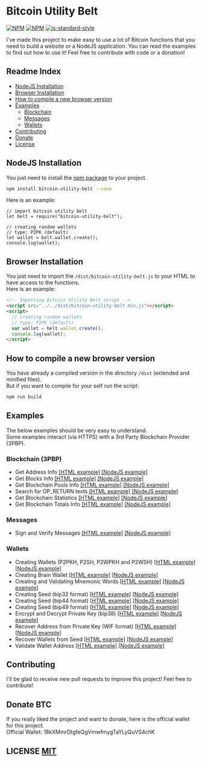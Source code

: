 # Bitcoin Utility Belt
[![NPM](https://img.shields.io/npm/v/bitcoin-utility-belt.svg?style=flat-square)](https://www.npmjs.com/package/bitcoin-utility-belt)
[![NPM](https://img.shields.io/david/MiguelMedeiros/bitcoin-utility-belt.svg?style=flat-square)](https://david-dm.org/MiguelMedeiros/bitcoin-utility-belt#info=dependencies)
[![js-standard-style](https://img.shields.io/badge/code%20style-standard-brightgreen.svg?style=flat-square)](https://github.com/MiguelMedeiros/bitcoin-utility-belt)

I've made this project to make easy to use a lot of Bitcoin functions that you need to build a website or a NodeJS application. You can read the examples to find out how to use it! Feel free to contribute with code or a donation!

## Readme Index
  * [NodeJS Installation](#nodejs-installation)
  * [Browser Installation](#browser-installation)
  * [How to compile a new browser version](#how-to-compile-a-new-browser-version)
  * [Examples](#examples)
    * [Blockchain](#blockchain-3pbp)
    * [Messages](#messages)
    * [Wallets](#wallets)
  * [Contributing](#contributing)
  * [Donate](#donate-btc)
  * [License](#license-mit)

## NodeJS Installation
You just need to install the [npm package](https://www.npmjs.com/package/bitcoin-utility-belt) to your project.
``` bash
npm install bitcoin-utility-belt --save
```

Here is an example: 
``` node
// import bitcoin utility belt
let belt = require("bitcoin-utility-belt");

// creating random wallets
// type: P2PK (default)
let wallet = belt.wallet.create();
console.log(wallet);
```

## Browser Installation
You just need to import the `/dist/bitcoin-utility-belt.js` to your HTML to have access to the functions.  
Here is an example:
``` html
<!-- Importing Bitcoin Utility Belt script -->
<script src="../../dist/bitcoin-utility-belt.min.js"></script>
<script>
  // creating random wallets
  // type: P2PK (default)
  var wallet = belt.wallet.create();
  console.log(wallet);
</script>
```

## How to compile a new browser version
You have already a compiled version in the directory `/dist` (extended and minified files).  
But if you want to compile for your self run the script:
``` bash
npm run build
```

## Examples
The below examples should be very easy to understand.  
Some examples interact (via HTTPS) with a 3rd Party Blockchain Provider (3PBP).

### Blockchain (3PBP)
- Get Address Info [[HTML example]](https://github.com/MiguelMedeiros/bitcoin-utility-belt/blob/master/examples/html/blockchain-address-info.html) [[NodeJS example]](https://github.com/MiguelMedeiros/bitcoin-utility-belt/blob/master/examples/nodejs/blockchain-address-info.js)
- Get Blocks Info [[HTML example]](https://github.com/MiguelMedeiros/bitcoin-utility-belt/blob/master/examples/html/blockchain-blocks-info.html) [[NodeJS example]](https://github.com/MiguelMedeiros/bitcoin-utility-belt/blob/master/examples/nodejs/blockchain-blocks-info.js)
- Get Blockchain Pools Info [[HTML example]](https://github.com/MiguelMedeiros/bitcoin-utility-belt/blob/master/examples/html/blockchain-pools-info.html) [[NodeJS example]](https://github.com/MiguelMedeiros/bitcoin-utility-belt/blob/master/examples/nodejs/blockchain-pools-info.js)
- Search for OP_RETURN texts [[HTML example]](https://github.com/MiguelMedeiros/bitcoin-utility-belt/blob/master/examples/html/blockchain-search-op_return.html) [[NodeJS example]](https://github.com/MiguelMedeiros/bitcoin-utility-belt/blob/master/examples/nodejs/blockchain-search-op_return.js)
- Get Blockchain Statistics [[HTML example]](https://github.com/MiguelMedeiros/bitcoin-utility-belt/blob/master/examples/html/blockchain-statistics.html) [[NodeJS example]](https://github.com/MiguelMedeiros/bitcoin-utility-belt/blob/master/examples/nodejs/blockchain-statistics.js)
- Get Blockchain Totals Info [[HTML example]](https://github.com/MiguelMedeiros/bitcoin-utility-belt/blob/master/examples/html/blockchain-totals-info.html) [[NodeJS example]](https://github.com/MiguelMedeiros/bitcoin-utility-belt/blob/master/examples/nodejs/blockchain-totals-info.js)

### Messages
- Sign and Verify Messages [[HTML example]](https://github.com/MiguelMedeiros/bitcoin-utility-belt/blob/master/examples/html/message-sign-verify.html) [[NodeJS example]](https://github.com/MiguelMedeiros/bitcoin-utility-belt/blob/master/examples/nodejs/message-sign-verify.js)

### Wallets
- Creating Wallets (P2PKH, P2SH, P2WPKH and P2WSH) [[HTML example]](https://github.com/MiguelMedeiros/bitcoin-utility-belt/blob/master/examples/html/wallet-create.html) [[NodeJS example]](https://github.com/MiguelMedeiros/bitcoin-utility-belt/blob/master/examples/nodejs/wallet-create.js)
- Creating Brain Wallet [[HTML example]](https://github.com/MiguelMedeiros/bitcoin-utility-belt/blob/master/examples/html/wallet-brainwallet.html) [[NodeJS example]](https://github.com/MiguelMedeiros/bitcoin-utility-belt/blob/master/examples/nodejs/wallet-brainwallet.js)
- Creating and Validating Mnemonic Words [[HTML example]](https://github.com/MiguelMedeiros/bitcoin-utility-belt/blob/master/examples/html/wallet-mnemonic-words.html) [[NodeJS example]](https://github.com/MiguelMedeiros/bitcoin-utility-belt/blob/master/examples/nodejs/wallet-mnemonic-words.js)
- Creating Seed (bip32 format) [[HTML example]](https://github.com/MiguelMedeiros/bitcoin-utility-belt/blob/master/examples/html/wallet-create-seed-bip32.html) [[NodeJS example]](https://github.com/MiguelMedeiros/bitcoin-utility-belt/blob/master/examples/nodejs/wallet-create-seed-bip32.js)
- Creating Seed (bip44 format) [[HTML example]](https://github.com/MiguelMedeiros/bitcoin-utility-belt/blob/master/examples/html/wallet-create-seed-bip44.html) [[NodeJS example]](https://github.com/MiguelMedeiros/bitcoin-utility-belt/blob/master/examples/nodejs/wallet-create-seed-bip44.js)
- Creating Seed (bip49 format) [[HTML example]](https://github.com/MiguelMedeiros/bitcoin-utility-belt/blob/master/examples/html/wallet-create-seed-bip49.html) [[NodeJS example]](https://github.com/MiguelMedeiros/bitcoin-utility-belt/blob/master/examples/nodejs/wallet-create-seed-bip49.js)
- Encrypt and Decrypt Private Key (bip38) [[HTML example]](https://github.com/MiguelMedeiros/bitcoin-utility-belt/blob/master/examples/html/wallet-encrypt-decrypt.html) [[NodeJS example]](https://github.com/MiguelMedeiros/bitcoin-utility-belt/blob/master/examples/nodejs/wallet-encrypt-decrypt.js)
- Recover Address from Private Key (WIF format) [[HTML example]](https://github.com/MiguelMedeiros/bitcoin-utility-belt/blob/master/examples/html/wallet-recover-address.html) [[NodeJS example]](https://github.com/MiguelMedeiros/bitcoin-utility-belt/blob/master/examples/nodejs/wallet-recover-address.js)
- Recover Wallets from Seed [[HTML example]](https://github.com/MiguelMedeiros/bitcoin-utility-belt/blob/master/examples/html/wallet-recover-seed.html) [[NodeJS example]](https://github.com/MiguelMedeiros/bitcoin-utility-belt/blob/master/examples/nodejs/wallet-recover-seed.js)
- Validate Wallet Address [[HTML example]](https://github.com/MiguelMedeiros/bitcoin-utility-belt/blob/master/examples/html/wallet-validate-address.html) [[NodeJS example]](https://github.com/MiguelMedeiros/bitcoin-utility-belt/blob/master/examples/nodejs/wallet-validate-address.js)

## Contributing
I'll be glad to receive new pull requests to improve this project! Feel free to contribute!

## Donate BTC
If you really liked the project and want to donate, here is the official wallet for this project.  
Official Wallet: 18kXMmrDtgfeQgVmwfmygTaYLyQuVS4chK

## LICENSE [MIT](LICENSE)